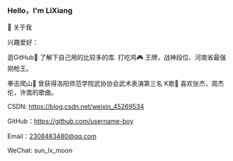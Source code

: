 ### Hello，I'm LiXiang 

👋 关于我

兴趣爱好：

逛GitHub👀 了解下自己用的比较多的库. 打吃鸡🎮 王牌，战神段位、河南省最强刚枪王。 

拳击爬山👯 曾获得洛阳师范学院武协协会武术表演第三名 K歌🎤 喜欢张杰，周杰伦，许嵩的歌曲。

CSDN: https://blog.csdn.net/weixin_45269534

GitHub：https://github.com/username-boy

Email：2308483480@qq.com

WeChat: sun_lx_moon
